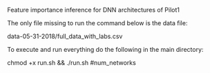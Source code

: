 Feature importance inference for DNN architectures of Pilot1

The only file missing to run the command below is the data file:

data-05-31-2018/full_data_with_labs.csv

To execute and run everything do the following in the main directory:

chmod +x run.sh && ./run.sh #num_networks
